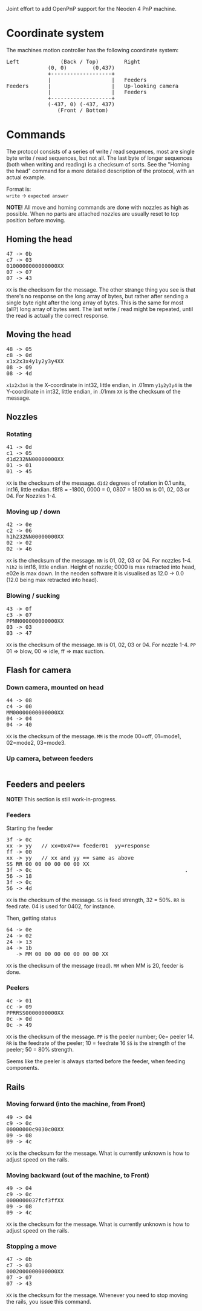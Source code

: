 Joint effort to add OpenPnP support for the Neoden 4 PnP machine.

# Coordinate system

The machines motion controller has the following coordinate system:
<pre>
Left             (Back / Top)        Right
             (0, 0)        (0,437)
             +-------------------+
             |                   |   Feeders
Feeders      |                   |   Up-looking camera
             |                   |   Feeders
             +-------------------+
             (-437, 0) (-437, 437)
                (Front / Bottom)
</pre>


# Commands

The protocol consists of a series of write / read sequences, most are single byte write / read sequences, but not all. The last byte of longer sequences (both when writing and reading) is a checksum of sorts. See the "Homing the head" command for a more detailed description of the protocol, with an actual example.

Format is:<br>
`write` -> `expected answer`

**NOTE!** All move and homing commands are done with nozzles as high as possible. When no parts are attached nozzles are usually reset to top position before moving.

## Homing the head
<pre>
47 -> 0b
c7 -> 03
0100000000000000XX
07 -> 07
07 -> 43
</pre>

`XX` is the checksom for the message.
The other strange thing you see is that there's no response on the long array of bytes, but rather after sending a single byte right after the long array of bytes. This is the same for most (all?) long array of bytes sent.
The last write / read might be repeated, until the read is actually the correct response.

## Moving the head

<pre>
48 -> 05
c8 -> 0d
x1x2x3x4y1y2y3y4XX
08 -> 09
08 -> 4d
</pre>

`x1x2x3x4` is the X-coordinate in int32, little endian, in .01mm
`y1y2y3y4` is the Y-coordinate in int32, little endian, in .01mm
`XX` is the checksum of the message.

## Nozzles

### Rotating
<pre>
41 -> 0d
c1 -> 05
d1d232NN00000000XX
01 -> 01
01 -> 45
</pre>

`XX` is the checksum of the message.
`d1d2` degrees of rotation in 0.1 units, int16, little endian. f8f8 = -1800, 0000 = 0, 0807 = 1800
`NN` is 01, 02, 03 or 04. For Nozzles 1-4.

### Moving up / down
<pre>
42 -> 0e
c2 -> 06
h1h232NN00000000XX
02 -> 02
02 -> 46
</pre>

`XX` is the checksum of the message.
`NN` is 01, 02, 03 or 04. For nozzles 1-4.
`h1h2` is int16, little endian. Height of nozzle; 0000 is max retracted into head, e02e is max down.
In the neoden software it is visualised as 12.0 -> 0.0 (12.0 being max retracted into head).


### Blowing / sucking
<pre>
43 -> 0f
c3 -> 07
PPNN000000000000XX 
03 -> 03
03 -> 47
</pre>

`XX` is the checksum of the message.
`NN` is 01, 02, 03 or 04. For nozzle 1-4.
`PP` 01 => blow, 00 => idle, ff => max suction.

## Flash for camera

### Down camera, mounted on head
<pre>
44 -> 08
c4 -> 00
MM00000000000000XX
04 -> 04
04 -> 40
</pre>

`XX` is the checksum of the message.
`MM` is the mode 00=off, 01=mode1, 02=mode2, 03=mode3.

### Up camera, between feeders
<pre>
</pre>

## Feeders and peelers

**NOTE!** This section is still work-in-progress.

### Feeders
Starting the feeder
<pre>
3f -> 0c
xx -> yy   // xx=0x47== feeder01  yy=response
ff -> 00
xx -> yy   // xx and yy == same as above
SS RR 00 00 00 00 00 00 XX
3f -> 0c                                                .                
56 -> 18
3f -> 0c
56 -> 4d
</pre>

`XX` is the checksum of the message.
`SS` is feed strength, 32 = 50%.
`RR` is feed rate. 04 is used for 0402, for instance.

Then, getting status
<pre>
64 -> 0e
24 -> 02
24 -> 13
a4 -> 1b 
   -> MM 00 00 00 00 00 00 00 XX
</pre>

`XX` is the checksum of the message (read).
`MM` when MM is 20, feeder is done.

### Peelers
<pre>
4c -> 01
cc -> 09
PPRRSS0000000000XX
0c -> 0d
0c -> 49
</pre>

`XX` is the checksum of the message.
`PP` is the peeler number; 0e= peeler 14.
`RR` is the feedrate of the peeler; 10 = feedrate 16
`SS` is the strength of the peeler; 50 = 80% strength.

Seems like the peeler is always started before the feeder, when feeding components.

## Rails

### Moving forward (into the machine, from Front)
<pre>
49 -> 04
c9 -> 0c
00000000c9030c00XX
09 -> 08
09 -> 4c
</pre>

`XX` is the checksum for the message.
What is currently unknown is how to adjust speed on the rails.


### Moving backward (out of the machine, to Front)
<pre>
49 -> 04 
c9 -> 0c
0000000037fcf3ffXX 
09 -> 08
09 -> 4c
</pre>

`XX` is the checksum for the message.
What is currently unknown is how to adjust speed on the rails.

### Stopping a move
<pre>
47 -> 0b
c7 -> 03
0002000000000000XX
07 -> 07
07 -> 43
</pre>

`XX` is the checksum for the message.
Whenever you need to stop moving the rails, you issue this command.